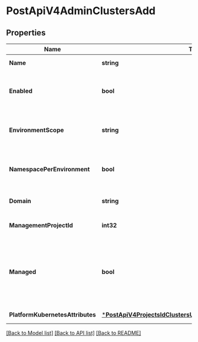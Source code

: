 # PostApiV4AdminClustersAdd

## Properties
Name | Type | Description | Notes
------------ | ------------- | ------------- | -------------
**Name** | **string** | Cluster name | [default to null]
**Enabled** | **bool** | Determines if cluster is active or not, defaults to true | [optional] [default to null]
**EnvironmentScope** | **string** | The associated environment to the cluster | [optional] [default to null]
**NamespacePerEnvironment** | **bool** | Deploy each environment to a separate Kubernetes namespace | [optional] [default to null]
**Domain** | **string** | Cluster base domain | [optional] [default to null]
**ManagementProjectId** | **int32** | The ID of the management project | [optional] [default to null]
**Managed** | **bool** | Determines if GitLab will manage namespaces and service accounts for this cluster, defaults to true | [optional] [default to null]
**PlatformKubernetesAttributes** | [***PostApiV4ProjectsIdClustersUserPlatformKubernetesAttributes**](postApiV4ProjectsIdClustersUser_platform_kubernetes_attributes.md) |  | [default to null]

[[Back to Model list]](../README.md#documentation-for-models) [[Back to API list]](../README.md#documentation-for-api-endpoints) [[Back to README]](../README.md)


